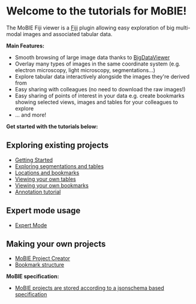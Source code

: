 # Welcome to the tutorials for MoBIE!

The MoBIE Fiji viewer is a [Fiji](https://imagej.net/Fiji) plugin allowing easy exploration
of big multi-modal images and associated tabular data.

**Main Features:**
- Smooth browsing of large image data thanks to [BigDataViewer](https://imagej.net/BigDataViewer)
- Overlay many types of images in the same coordinate system (e.g. electron microscopy, light microscopy,
segmentations...)
- Explore tabular data interactively alongside the images they're derived from
- Easy sharing with colleagues (no need to download the raw images!)
- Easy sharing of points of interest in your data e.g. create bookmarks showing selected
views, images and tables for your colleagues to explore
- ... and more!

**Get started with the tutorials below:**

## Exploring existing projects
- [Getting Started](./tutorials/explore_a_project.md)
- [Exploring segmentations and tables](./tutorials/exploring_segmentations.md)
- [Locations and bookmarks](./tutorials/bookmarks_and_locations.md)
- [Viewing your own tables](./tutorials/viewing_your_own_tables.md)
- [Viewing your own bookmarks](./tutorials/viewing_your_own_bookmarks.md)
- [Annotation tutorial](./tutorials/annotation_tutorial.md)

## Expert mode usage
- [Expert Mode](./tutorials/expert_mode.md)


## Making your own projects
- [MoBIE Project Creator](./tutorials/mobie_project_creator.md)
- [Bookmark structure](./tutorials/bookmarks.md)


**MoBIE specification:**
- [MoBIE projects are stored according to a jsonschema based specification](./specs/mobie_spec.md)
